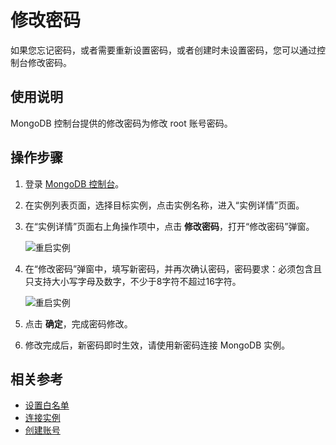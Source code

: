 # 修改密码

如果您忘记密码，或者需要重新设置密码，或者创建时未设置密码，您可以通过控制台修改密码。

## 使用说明

MongoDB 控制台提供的修改密码为修改 root 账号密码。

## 操作步骤

1. 登录 [MongoDB 控制台](https://mongodb-console.jdcloud.com/mongodb?dataCenter=bj_02)。
1. 在实例列表页面，选择目标实例，点击实例名称，进入“实例详情”页面。
1. 在“实例详情”页面右上角操作项中，点击 **修改密码**，打开“修改密码”弹窗。

	![重启实例](https://github.com/jdcloudcom/cn/blob/master/image/mongodb/mongo-015.png)

1. 在“修改密码”弹窗中，填写新密码，并再次确认密码，密码要求：必须包含且只支持大小写字母及数字，不少于8字符不超过16字符。
	
	![重启实例](https://github.com/jdcloudcom/cn/blob/master/image/mongodb/mongo-016.png)
	
1. 点击 **确定**，完成密码修改。
1. 修改完成后，新密码即时生效，请使用新密码连接 MongoDB 实例。

## 相关参考

- [设置白名单](../../Getting-Started/Set-Whitelist.md)
- [连接实例](../../Getting-Started/Connect-Instance.md)
- [创建账号](Create-MongoDB-Account.md)

